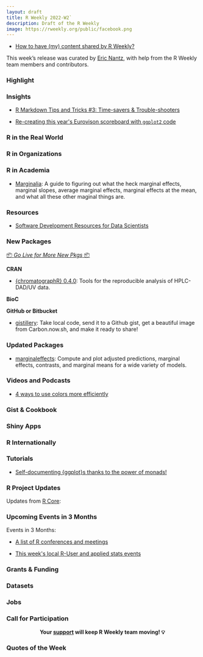 ```yaml
---
layout: draft
title: R Weekly 2022-W2`
description: Draft of the R Weekly
image: https://rweekly.org/public/facebook.png
---
```




+ [How to have (my) content shared by R Weekly?](https://github.com/rweekly/rweekly.org#how-to-have-my-content-shared-by-r-weekly)

This week’s release was curated by [Eric Nantz](https://r-podcast.org), with help from the R Weekly team members and contributors.

### Highlight

### Insights

+ [R Markdown Tips and Tricks #3: Time-savers & Trouble-shooters](https://www.rstudio.com/blog/r-markdown-tips-and-tricks-3-time-savers/)

+ [Re-creating this year's Eurovison scoreboard with `ggplot2` code](https://github.com/gkaramanis/tidytuesday/tree/master/2022/2022-week_20)

### R in the Real World

### R in Organizations

### R in Academia

+ [Marginalia](https://www.andrewheiss.com/blog/2022/05/20/marginalia): A guide to figuring out what the heck marginal effects, marginal slopes, average marginal effects, marginal effects at the mean, and what all these other maginal things are.
### Resources

+ [Software Development Resources for Data Scientists](https://www.rstudio.com/blog/software-development-resources-for-data-scientists/)

### New Packages

<p class="added-hostname"><a href="https://rweekly.org/live" target="_blank" class="externalLink">📦 <i>Go Live for More New Pkgs</i> 📦</a></p>

**CRAN**

+ [{chromatographR} 0.4.0](https://ethanbass.github.io/chromatographR): Tools for the reproducible analysis of HPLC-DAD/UV data.

**BioC**

**GitHub or Bitbucket**

+ [gistillery](https://jthomasmock.github.io/gistillery/): Take local code, send it to a Github gist, get a beautiful image from Carbon.now.sh, and make it ready to share!

### Updated Packages

+ [marginaleffects](https://vincentarelbundock.github.io/marginaleffects/): Compute and plot adjusted predictions, marginal effects, contrasts, and marginal means for a wide variety of models.

### Videos and Podcasts

+ [4 ways to use colors more efficiently](https://www.youtube.com/watch?v=XqS6OUUgzIs)

### Gist & Cookbook

### Shiny Apps

### R Internationally

### Tutorials

+ [Self-documenting {ggplot}s thanks to the power of monads!](https://www.brodrigues.co/blog/2022-05-15-self_doc_ggplot)


<!--<div class="post-more-begin></div><div class="post-more-end"></div>-->

### R Project Updates

Updates from [R Core](http://developer.r-project.org/blosxom.cgi/R-devel/NEWS):


### Upcoming Events in 3 Months

Events in 3 Months:


+ [A list of R conferences and meetings](https://jumpingrivers.github.io/meetingsR/events.html)

+ [This week's local R-User and applied stats events](https://community.rstudio.com/c/irl)

### Grants & Funding

### Datasets

### Jobs

### Call for Participation


<p class="hide-support added-hostname support-rweekly" style="text-align: center;font-weight: bold;">Your <a class="non-visited externalLink" href="https://www.patreon.com/rweekly" onclick="pas(this)">support</a> will keep R Weekly team moving! 💡</p>

###  Quotes of the Week
